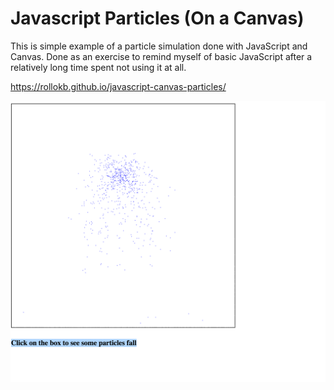 # Javascript Particles (On a Canvas)

This is simple example of a particle simulation done with JavaScript and Canvas. Done as an exercise to remind myself of basic JavaScript after a relatively long time spent not using it at all.

https://rollokb.github.io/javascript-canvas-particles/

![Demo](https://raw.githubusercontent.com/rollokb/javascript-canvas-particles/master/particles.png)
